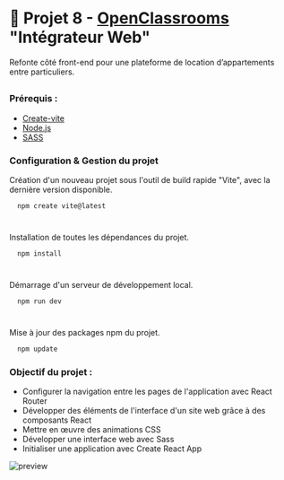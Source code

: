 # 🏨 Projet 8 - [OpenClassrooms](https://openclassrooms.com/fr/) "Intégrateur Web"
Refonte côté front-end pour une plateforme de location d’appartements entre particuliers.

##
### Prérequis :
- [Create-vite](https://vitejs.dev/guide/)
- [Node.js](https://nodejs.org/en)
- [SASS](https://sass-lang.com/)

### Configuration & Gestion du projet
Création d'un nouveau projet sous l'outil de build rapide "Vite", avec la dernière version disponible. 
```bash
  npm create vite@latest
```
#

Installation de toutes les dépendances du projet.
```bash
  npm install
```
#

Démarrage d'un serveur de développement local.
```bash
  npm run dev
```
#

Mise à jour des packages npm du projet.
```bash
  npm update 
```

### Objectif du projet : 
- Configurer la navigation entre les pages de l'application avec React Router
- Développer des éléments de l'interface d'un site web grâce à des composants React
- Mettre en œuvre des animations CSS
- Développer une interface web avec Sass
- Initialiser une application avec Create React App

![preview](https://github.com/Skies-Land/Projet_8_OpenClassrooms_-_Kasa/assets/146822518/c0a2777d-d13d-4f12-81b9-65a3b994deb3)

